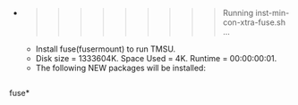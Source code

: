 * >>>>>>>>> Running inst-min-con-xtra-fuse.sh ...
  * Install fuse(fusermount) to run TMSU.
  * Disk size = 1333604K. Space Used = 4K. Runtime = 00:00:00:01.
  * The following NEW packages will be installed:
  ```bash
fuse*
  ```
